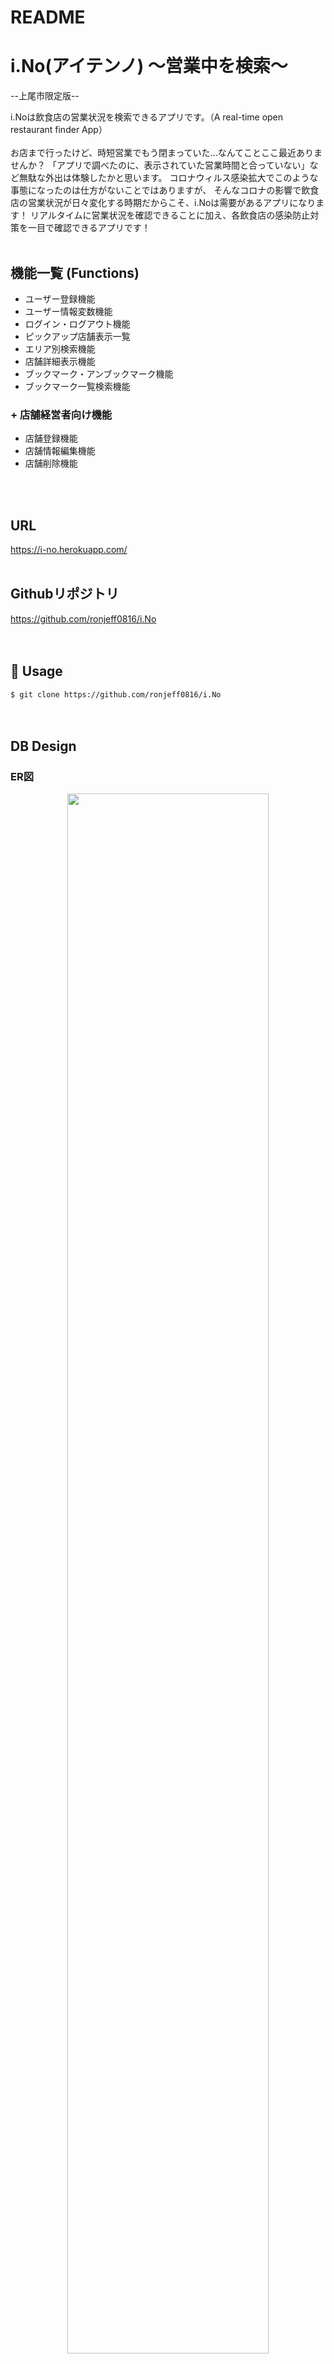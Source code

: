 # README

# i.No(アイテンノ) 〜営業中を検索〜
--上尾市限定版--

i.Noは飲食店の営業状況を検索できるアプリです。（A real-time open restaurant finder App）
<br><br>
お店まで行ったけど、時短営業でもう閉まっていた...なんてことここ最近ありませんか？
「アプリで調べたのに、表示されていた営業時間と合っていない」など無駄な外出は体験したかと思います。
コロナウィルス感染拡大でこのような事態になったのは仕方がないことではありますが、
そんなコロナの影響で飲食店の営業状況が日々変化する時期だからこそ、i.Noは需要があるアプリになります！
リアルタイムに営業状況を確認できることに加え、各飲食店の感染防止対策を一目で確認できるアプリです！
<br>
<br>

## 機能一覧 (Functions)
- ユーザー登録機能
- ユーザー情報変数機能
- ログイン・ログアウト機能
- ピックアップ店舗表示一覧
- エリア別検索機能 
- 店舗詳細表示機能
- ブックマーク・アンブックマーク機能
- ブックマーク一覧検索機能
### + 店舗経営者向け機能
- 店舗登録機能
- 店舗情報編集機能
- 店舗削除機能
<br>
<br>

## URL

https://i-no.herokuapp.com/ 
<br>
<br>

## Githubリポジトリ

https://github.com/ronjeff0816/i.No  
<br>
<br>


## 💬 Usage

`$ git clone https://github.com/ronjeff0816/i.No`  
<br>
<br>

## DB Design

### ER図
<p align="center">
  <img src="https://i.gyazo.com/4ed2337f0c29457a507ca04195701625.png" width=80%>  
</p>

### Users Table
|Column|Type|Options|
|------|----|-------|
|name|string|null: false|
|email|string|null: false, default: ""|
|encrypted_password|string|null: false, default: ""|
|owner_password|string|------|
#### Association
- has_many :shops, dependent: :destroy
- has_many :favorites, dependent: :destroy
- has_many :favorite_shops, through: :favorites, source: :shop


### Favorites Table
|Column|Type|Options|
|------|----|-------|
|user|references|null: false, foreign_key: true|
|shop|references|null: false, foreign_key: true|
|user_id, shop_id|index|unique: true|
#### Association
- belongs_to :user
- belongs_to :shop


### Shops Table 
|Column|Type|Options|
|------|----|-------|
|shop_name|string|null: false|
|condition|integer|null: false|
|introduction|text|------|
|shop_tel|string|------|
|shop_add|string|null: false|
|weekday_open|time|------|
|weekday_close|time|------|
|weekend_open|time|------|
|weekend_close|time|------|
|dayoff|string|------|
|owner_id|integer|------|
|town_id|integer|null: false|
|corona_twoWays|boolean|------|
|corona_twoMeters|boolean|------|
|corona_partition|boolean|------|
|corona_disinfect|boolean|------|
|corona_mask|boolean|------|
|corona_temperature|boolean|------|
|corona_distance|boolean|------|
|corona_customerDisinfect|boolean|------|
|corona_customerDistance|boolean|------|
|corona_exit|boolean|------|
#### Association
- belongs_to :town
- has_many :favorites, dependent: :destroy
- has_many :shop_images, dependent: :destroy
- accepts_nested_attributes_for :shop_images, allow_destroy: true


### Shop_images Table
|Column|Type|Options|
|------|----|-------|
|image|string|null: false|
|shop|references|null: false, foreign_key: true|
#### Association
- belongs_to :shop
- mount_uploader :image, ImageUploader


### Towns Table
|Column|Type|Options|
|------|----|-------|
|town_name|string|null: false|
#### Association
- has_many :shops

## How it looks
### トップページ（Home Page） 
<p align="center">
  <img src="https://i.gyazo.com/fbbdc2a4b2f093ae5c23895c4dd95945.jpg" width=48%>  
  <img src="https://i.gyazo.com/e8219d57d817d59b1f27e4c7868cf46a.jpg" width=48%>  
</p>


### 店舗情報編集ページ（Edit Page）
<p align="center">
  <img src="https://i.gyazo.com/2465c1d0b71036bdb9e66f133147fa2e.png" width=48%>  
  <img src="https://i.gyazo.com/36dc9b12e71a7b8b70047f3615bbe272.png" width=48%>  
</p>


### 店舗詳細ページ（Shop Details Page）
<p align="center">
  <img src="https://i.gyazo.com/88e7221480a0d0de7b31dc65076dc708.png" width=48%>  
  <img src="https://i.gyazo.com/59bbe88431b5fa25dfb3713a33ec34fa.png" width=48%> 
</p> 
<br>
<br>
<br>

## 課題や今後実装したい機能

### 課題 (Problems)
- 店主の観点から考え、やはりすぐ営業状況を更新できるように、スマートフォンアプリケーションにしたい
- 店舗側が営業状況を更新し忘れが生じる可能性が高い

### 追加したい機能 (Adding features)
- 店名での検索機能(実装中)
- お店の登録住所を元に、そのままマップアプリケーションを開けるような機能
- １時間ごとにポップアップ通信で営業状況をすぐ選択し、編集できる機能

## 開発環境 (Made with)
- Mac OS X 10.13.6(High Sierra)
- Visual Studio Code ver. Version 1.43.2
- Terminal Version 2.8.3 (404.1)
- MySQL
- Github
- Heroku
- HTML
- CSS
- Haml
- Sass
- Ruby
- Ruby on Rails
- JavaScript
- jQuery

## 開発期間と平均作業時間

- 開発期間：6/16~7/5 (20日間) 
- 1日あたりの平均作業時間：6時間


## 筆者 (Author)
- [Twitter](https://twitter.com/ronjeff7)


